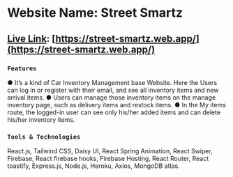 # Website Name: Street Smartz
## [Live Link](https://street-smartz.web.app/): [https://street-smartz.web.app/](https://street-smartz.web.app/)

### `Features`
● It’s a kind of Car Inventory Management base Website. Here the Users can log in or register with their email, and see all inventory items and new arrival items. 
● Users can manage those inventory items on the manage inventory page, such as delivery items and restock  items. 
● In the My items route, the logged-in user can see only his/her added items and can delete his/her inventory  items. 

### `Tools & Technologies`
React.js, Tailwind CSS, Daisy UI, React Spring Animation, React Swiper, Firebase, React firebase hooks,  Firebase Hosting, React Router, React toastify, Express.js, Node.js, Heroku, Axios, MongoDB atlas. 
